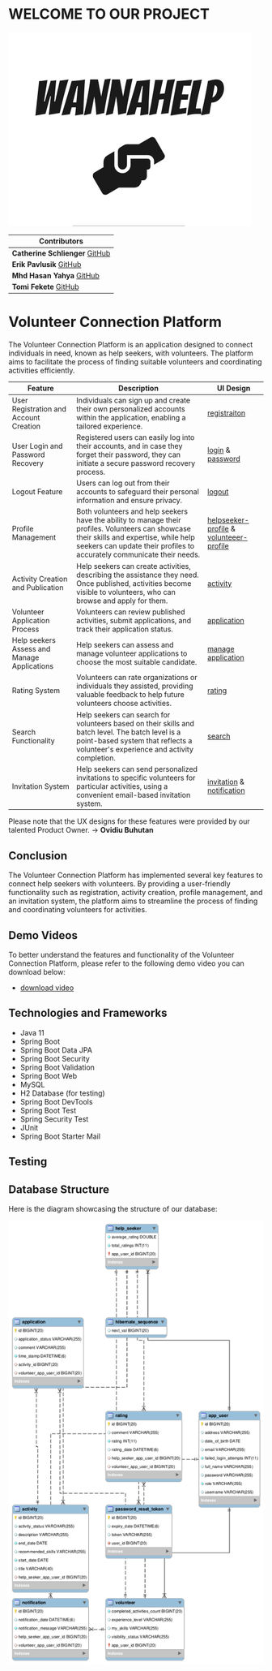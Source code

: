 # WELCOME TO OUR PROJECT 

![Beschreibung des Bildes](wanna-help/pictures/wannaHelpLogo.png)


| **Contributors**                                                 |
|------------------------------------------------------------------|
| **Catherine Schlienger** [GitHub](https://github.com/catEvasion) |     
| **Erik Pavlusik** [GitHub](https://github.com/epavlusik)         |
| **Mhd Hasan Yahya** [GitHub](https://github.com/Mhd-Hasan-Yahya) |
| **Tomi Fekete** [GitHub](https://github.com/TomiFekete)          |


# Volunteer Connection Platform

The Volunteer Connection Platform is an application designed to connect individuals in need, known as help seekers, with volunteers. The platform aims to facilitate the process of finding suitable volunteers and coordinating activities efficiently.

| Feature                                     | Description                                                                                            | UI Design                                                                                                                                                                |
|---------------------------------------------| ------------------------------------------------------------------------------------------------------ |--------------------------------------------------------------------------------------------------------------------------------------------------------------------------|
| User Registration and Account Creation      | Individuals can sign up and create their own personalized accounts within the application, enabling a tailored experience. | [registraiton](wanna-help/pictures/Ui_Design/wannaHelp_registraion.png)                                                                                                  |
| User Login and Password Recovery            | Registered users can easily log into their accounts, and in case they forget their password, they can initiate a secure password recovery process. | [login](wanna-help/pictures/Ui_Design/wannaHelp_login.png) & [password](wanna-help/pictures/Ui_Design/wannaHelp_passwordreset.png)                                       |
| Logout Feature                              | Users can log out from their accounts to safeguard their personal information and ensure privacy.       | [logout](wanna-help/pictures/Ui_Design/wannaHelp_singout.png)                                                                                                            |
| Profile Management                          | Both volunteers and help seekers have the ability to manage their profiles. Volunteers can showcase their skills and expertise, while help seekers can update their profiles to accurately communicate their needs. | [helpseeker-profile](wanna-help/pictures/Ui_Design/wannaHelp_helpseekerProfile.png) & [volunteeer-profile](wanna-help/pictures/Ui_Design/wannaHelp_volunteerProfile.png) |
| Activity Creation and Publication           | Help seekers can create activities, describing the assistance they need. Once published, activities become visible to volunteers, who can browse and apply for them. | [activity](wanna-help/pictures/Ui_Design/wannaHelp_activityCreation.png)                                                                                                 |
| Volunteer Application Process               | Volunteers can review published activities, submit applications, and track their application status. | [application](wanna-help/pictures/Ui_Design/wannaHelp_apply.png)                                                                                                         |
| Help seekers Assess and Manage Applications | Help seekers can assess and manage volunteer applications to choose the most suitable candidate.          | [manage application](wanna-help/pictures/Ui_Design/wannaHelp_acceptDecline.png)                                                                                          |
| Rating System                               | Volunteers can rate organizations or individuals they assisted, providing valuable feedback to help future volunteers choose activities. | [rating](wanna-help/pictures/Ui_Design/wannaHelp_rating.png)                                                                                                             |
| Search Functionality                        | Help seekers can search for volunteers based on their skills and batch level. The batch level is a point-based system that reflects a volunteer's experience and activity completion. | [search](wanna-help/pictures/Ui_Design/wannaHelp_search.png)                                                                                                             |
| Invitation System                           | Help seekers can send personalized invitations to specific volunteers for particular activities, using a convenient email-based invitation system. | [invitation](wanna-help/pictures/Ui_Design/wannaHelp_invite.png) & [notification](wanna-help/pictures/Ui_Design/wannaHelp_notification.png)                              |

Please note that the UX designs for these features were provided by our talented Product Owner. -> **Ovidiu Buhutan**

## Conclusion

The Volunteer Connection Platform has implemented several key features to connect help seekers with volunteers. By providing a user-friendly functionality such as registration, activity creation, profile management, and an invitation system, the platform aims to streamline the process of finding and coordinating volunteers for activities.

## Demo Videos

To better understand the features and functionality of the Volunteer Connection Platform, please refer to the following demo video you can download below:

- [download video](wanna-help/pictures/wannahelpfinalvideo.mp4)


## Technologies and Frameworks

- Java 11
- Spring Boot
- Spring Boot Data JPA
- Spring Boot Security
- Spring Boot Validation
- Spring Boot Web
- MySQL
- H2 Database (for testing)
- Spring Boot DevTools
- Spring Boot Test
- Spring Security Test
- JUnit
- Spring Boot Starter Mail

## Testing


## Database Structure

Here is the diagram showcasing the structure of our database:

![Description of the database diagram](wanna-help/pictures/wanna-helpSQL.png)




